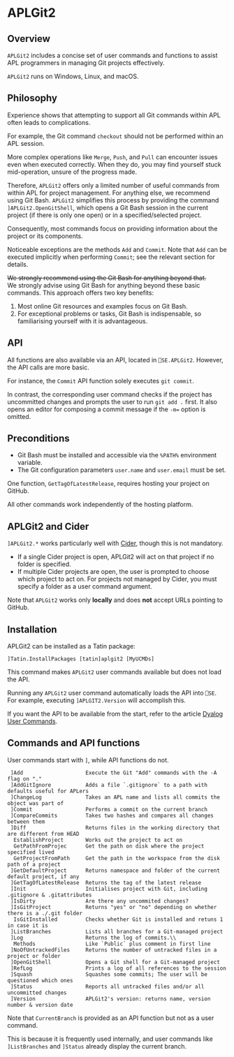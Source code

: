 # APLGit2

## Overview

`APLGit2` includes a concise set of user commands and functions to assist APL programmers in managing Git projects effectively.

`APLGit2` runs on Windows, Linux, and macOS.

## Philosophy

Experience shows that attempting to support all Git commands within APL often leads to complications.  

For example, the Git command `checkout` should not be performed within an APL session.  

More complex operations like `Merge`, `Push`, and `Pull` can encounter issues even when executed correctly. When they do, you may find yourself stuck mid-operation, unsure of the progress made.

Therefore, `APLGit2` offers only a limited number of useful commands from within APL for project management. For anything else, we recommend using Git Bash. `APLGit2` simplifies this process by providing the command `]APLGit2.OpenGitShell`, which opens a Git Bash session in the current project (if there is only one open) or in a specified/selected project.

Consequently, most commands focus on providing information about the project or its components.

Noticeable exceptions are the methods `Add` and `Commit`. Note that `Add` can be executed implicitly when performing `Commit`; see the relevant section for details.

~~We strongly recommend using the Git Bash for anything beyond that.~~  
We strongly advise using Git Bash for anything beyond these basic commands. This approach offers two key benefits:

1. Most online Git resources and examples focus on Git Bash.
2. For exceptional problems or tasks, Git Bash is indispensable, so familiarising yourself with it is advantageous.

## API

All functions are also available via an API, located in `⎕SE.APLGit2`. However, the API calls are more basic.  

For instance, the `Commit` API function solely executes `git commit`.  

In contrast, the corresponding user command checks if the project has uncommitted changes and prompts the user to run `git add .` first. It also opens an editor for composing a commit message if the `-m=` option is omitted.

## Preconditions

* Git Bash must be installed and accessible via the `%PATH%` environment variable.
* The Git configuration parameters `user.name` and `user.email` must be set.

One function, `GetTagOfLatestRelease`, requires hosting your project on GitHub.  

All other commands work independently of the hosting platform.

## APLGit2 and Cider

`]APLGit2.*` works particularly well with [Cider](https://github.com/aplteam/Cider "Link to Cider on GitHub"), though this is not mandatory.  

* If a single Cider project is open, APLGit2 will act on that project if no folder is specified.
* If multiple Cider projects are open, the user is prompted to choose which project to act on.
For projects not managed by Cider, you must specify a folder as a user command argument.

Note that `APLGit2` works only **locally** and does **not** accept URLs pointing to GitHub.

## Installation

APLGit2 can be installed as a Tatin package:



```
]Tatin.InstallPackages [tatin]aplgit2 [MyUCMDs]
```

This command makes `APLGit2` user commands available but does not load the API.  

Running any `APLGit2` user command automatically loads the API into `⎕SE`. For example, executing `]APLGIT2.Version` will accomplish this.

If you want the API to be available from the start, refer to the article [Dyalog User Commands](https://aplwiki.com/wiki/Dyalog_User_Commands "Link to the APL wiki").

## Commands and API functions

User commands start with `]`, while API functions do not.


```
 ]Add                    Execute the Git "Add" commands with the -A flag on "."
 ]AddGitIgnore           Adds a file `.gitignore` to a path with defaults useful for APLers
 ]ChangeLog              Takes an APL name and lists all commits the object was part of          
 ]Commit                 Performs a commit on the current branch                                
 ]CompareCommits         Takes two hashes and compares all changes between them
 ]Diff                   Returns files in the working directory that are different from HEAD
  EstablishProject       Works out the project to act on
  GetPathFromProjec      Get the path on disk where the project specified lived
  GetProjectFromPath     Get the path in the workspace from the disk path of a project
 ]GetDefaultProject      Returns namespace and folder of the current default project, if any     
 ]GetTagOfLatestRelease  Returns the tag of the latest release
 ]Init                   Initialises project with Git, including .gitignore & .gitattributes
 ]IsDirty                Are there any uncommited changes?
 ]IsGitProject           Returns "yes" or "no" depending on whether there is a ./.git folder    
  IsGitInstalled         Checks whether Git is installed and retuns 1 in case it is
 ]ListBranches           Lists all branches for a Git-managed project                            
 ]Log                    Returns the log of commits.\\
  Methods                Like `Public` plus comment in first line
 ]NoOfUntrackedFiles     Returns the number of untracked files in a project or folder
 ]OpenGitShell           Opens a Git shell for a Git-managed project                             
 ]RefLog                 Prints a log of all references to the session
 ]Squash                 Squashes some commits; The user will be questioned which ones
 ]Status                 Reports all untracked files and/or all uncommitted changes
 ]Version                APLGit2's version: returns name, version number & version date
```


Note that `CurrentBranch` is provided as an API function but not as a user command.  

This is because it is frequently used internally, and user commands like `]ListBranches` and `]Status` already display the current branch.

